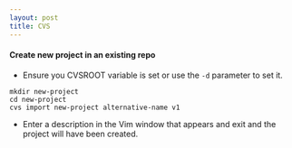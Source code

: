 ```yaml
---
layout: post 
title: CVS
---
```


#### Create new project in an existing repo

-   Ensure you CVSROOT variable is set or use the `-d` parameter to set
    it.

<!-- -->

    mkdir new-project
    cd new-project
    cvs import new-project alternative-name v1

-   Enter a description in the Vim window that appears and exit and the
    project will have been created.
